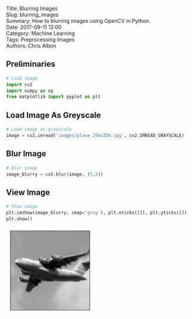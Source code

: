 Title: Blurring Images  
Slug: blurring_images  
Summary: How to blurring images using OpenCV in Python.     
Date: 2017-09-11 12:00  
Category: Machine Learning  
Tags: Preprocessing Images    
Authors: Chris Albon

## Preliminaries


```python
# Load image
import cv2
import numpy as np
from matplotlib import pyplot as plt
```

## Load Image As Greyscale


```python
# Load image as grayscale
image = cv2.imread('images/plane_256x256.jpg', cv2.IMREAD_GRAYSCALE)
```

## Blur Image


```python
# Blur image
image_blurry = cv2.blur(image, (5,5))
```

## View Image


```python
# Show image
plt.imshow(image_blurry, cmap='gray'), plt.xticks([]), plt.yticks([])
plt.show()
```


![png](blurring_images_files/blurring_images_8_0.png)

